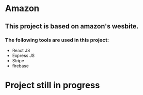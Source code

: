 # Amazon 

## This project is based on amazon's wesbite. 
### The following tools are used in this project:
- React JS
- Express JS
- Stripe
- firebase

# Project still in progress